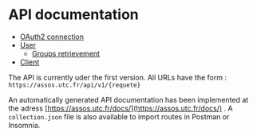 # API documentation

- [OAuth2 connection](oauth2.md)
- [User](user/)
    - [Groups retrievement](user/groups.md)
- [Client](client/)


The API is currently uder the first version. All URLs have the form : `https://assos.utc.fr/api/v1/{requete}`


An automatically generated API documentation has been implemented at the adress [https://assos.utc.fr/docs/](https://assos.utc.fr/docs/) .
A `collection.json` file is also available to import routes in Postman or Insomnia.